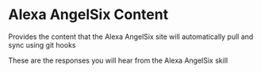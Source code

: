 # Alexa AngelSix Content

Provides the content that the Alexa AngelSix site will automatically pull and sync using git hooks

These are the responses you will hear from the Alexa AngelSix skill